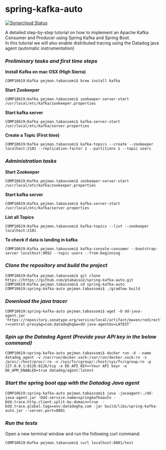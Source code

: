 # spring-kafka-auto

[![Sonarcloud Status](https://sonarcloud.io/api/project_badges/measure?project=com.codenotfound%3Aspring-kafka-hello-world&metric=alert_status)](https://sonarcloud.io/dashboard?id=com.codenotfound%3Aspring-kafka-hello-world)


A detailed step-by-step tutorial on how to implement an Apache Kafka Consumer and Producer using Spring Kafka and Spring Boot.
<br>In this tutorial we will also enable distributed tracing using the Datadog java agent (automatic instrumentation) 

### _Preliminary tasks and first time steps_


**Install Kafka on mac OSX (High Sierra)**

```
COMP10619:Kafka pejman.tabassomi$ brew install kafka
```

**Start Zookeeper**

```
COMP10619:Kafka pejman.tabassomi$ zookeeper-server-start /usr/local/etc/kafka/zookeeper.properties
```

**Start kafka server**

```
COMP10619:Kafka pejman.tabassomi$ kafka-server-start /usr/local/etc/kafka/server.properties
```

**Create a Topic (First time)**

```
COMP10619:Kafka pejman.tabassomi$ kafka-topics --create --zookeeper localhost:2181 --replication-factor 1 --partitions 1 --topic users
```


### _Administration tasks_

**Start Zookeeper**

```
COMP10619:Kafka pejman.tabassomi$ zookeeper-server-start /usr/local/etc/kafka/zookeeper.properties
```

**Start kafka server**

```
COMP10619:Kafka pejman.tabassomi$ kafka-server-start /usr/local/etc/kafka/server.properties
```

**List all Topics**

```
COMP10619:Kafka pejman.tabassomi$ kafka-topics --list --zookeeper localhost:2181
```

**To check if data is landing in kafka**

```
COMP10619:Kafka pejman.tabassomi$ kafka-console-consumer --bootstrap-server localhost:9092 --topic users --from-beginning
```


### _Clone the repository and build the project_

```
COMP10619:Kafka pejman.tabassomi$ git clone https://https://github.com/ptabasso2/spring-kafka-auto.git
COMP10619:Kafka pejman.tabassomi$ cd spring-kafka-auto
COMP10619:spring-kafka-auto pejman.tabassomi$ ./gradlew build
```

### _Download the java tracer_

```
COMP10619:spring-kafka-auto pejman.tabassomi$ wget -O dd-java-agent.jar 'https://repository.sonatype.org/service/local/artifact/maven/redirect?r=central-proxy&g=com.datadoghq&a=dd-java-agent&v=LATEST'
```


### _Spin up the Datadog Agent (Provide your API key in the below command)_


```
COMP10619:spring-kafka-auto pejman.tabassomi$ docker run -d --name datadog_agent -v /var/run/docker.sock:/var/run/docker.sock:ro -v /proc/:/host/proc/:ro -v /sys/fs/cgroup/:/host/sys/fs/cgroup:ro -p 127.0.0.1:8126:8126/tcp -e DD_API_KEY=<Your API key> -e DD_APM_ENABLED=true datadog/agent:latest
```


### _Start the spring boot app with the Datadog Java agent_

```
COMP10619:spring-kafka-auto pejman.tabassomi$ java -javaagent:./dd-java-agent.jar -Ddd.service.name=springkafkaauto -Ddd.trace.http.client.split-by-domain=true  -Ddd.trace.global.tags=env:datadoghq.com -jar build/libs/spring-kafka-auto.jar --server.port=8081
```


### _Run the tests_

Open a new terminal window and run the following curl command:

```
COMP10619:Kafka pejman.tabassomi$ curl localhost:8081/test
```
